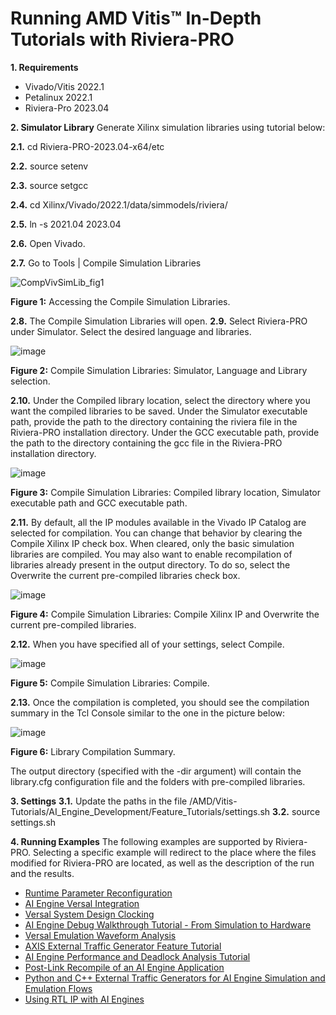# Running AMD Vitis™ In-Depth Tutorials with Riviera-PRO

**1. Requirements**
   - Vivado/Vitis 2022.1
   - Petalinux 2022.1
   - Riviera-Pro 2023.04

**2. Simulator Library**
   Generate Xilinx simulation libraries using tutorial below:
   
   **2.1.** cd Riviera-PRO-2023.04-x64/etc
   
   **2.2.** source setenv
   
   **2.3.** source setgcc
   
   **2.4.** cd Xilinx/Vivado/2022.1/data/simmodels/riviera/
   
   **2.5.** ln -s 2021.04 2023.04
   
   **2.6.** Open Vivado.
   
   **2.7.** Go to Tools | Compile Simulation Libraries
 
  ![CompVivSimLib_fig1](https://github.com/maciejpasierbek/Riviera-PRO/assets/38097741/b920c5d1-b591-4db7-9441-be2bebc4e553)
  
  **Figure 1:** Accessing the Compile Simulation Libraries.
  
   **2.8.** The Compile Simulation Libraries will open.
   **2.9.** Select Riviera-PRO under Simulator. Select the desired language and libraries.
   
  ![image](https://github.com/maciejpasierbek/Riviera-PRO/assets/38097741/9a57cea3-abb5-44f2-b05b-1deb8abb721d)
  
  **Figure 2:** Compile Simulation Libraries: Simulator, Language and Library selection. 
  
  **2.10.** Under the Compiled library location, select the directory where you want the compiled libraries to be saved. Under the Simulator executable path, provide the path to the directory containing the riviera file in the Riviera-PRO installation directory. Under the GCC executable path, provide the path to the directory containing the gcc file in the Riviera-PRO installation directory.
  
  ![image](https://github.com/maciejpasierbek/Riviera-PRO/assets/38097741/95f74d99-1efa-4635-bf9d-66ca63e65d3c)
  
  **Figure 3:** Compile Simulation Libraries: Compiled library location, Simulator executable path and GCC executable path.
  
  **2.11.** By default, all the IP modules available in the Vivado IP Catalog are selected for compilation. You can change that behavior by clearing the Compile Xilinx IP check box. When cleared, only the basic simulation libraries are compiled. You may also want to enable recompilation of libraries already present in the output directory. To do so, select the Overwrite the current pre-compiled libraries check box.
  
  ![image](https://github.com/maciejpasierbek/Riviera-PRO/assets/38097741/1ae687b1-48b2-4390-ba25-8dec3d47f0d8)

  **Figure 4:** Compile Simulation Libraries: Compile Xilinx IP and Overwrite the current pre-compiled libraries. 
  
  **2.12.** When you have specified all of your settings, select Compile.
  
  ![image](https://github.com/maciejpasierbek/Riviera-PRO/assets/38097741/601f2e07-a089-4eb4-a592-fc4b7a76fdf0)

  **Figure 5:** Compile Simulation Libraries: Compile.
  
  **2.13.** Once the compilation is completed, you should see the compilation summary in the Tcl Console similar to the one in the picture below:
  
  ![image](https://github.com/maciejpasierbek/Riviera-PRO/assets/38097741/d1e17fdb-73ad-467f-ba50-47e3b5ebd9f6)

  **Figure 6:** Library Compilation Summary.

  The output directory (specified with the -dir argument) will contain the library.cfg configuration file and the folders with pre-compiled libraries.
  
**3. Settings**
   **3.1.** Update the paths in the file /AMD/Vitis-Tutorials/AI_Engine_Development/Feature_Tutorials/settings.sh
   **3.2.** source settings.sh

**4. Running Examples**
   The following examples are supported by Riviera-PRO. Selecting a specific example will redirect to the place where the files modified for Riviera-PRO are located, as well as the description of the run and the results.
   - [Runtime Parameter Reconfiguration](https://github.com/maciejpasierbek/Riviera-PRO/tree/main/AMD/Vitis-Tutorials/AI_Engine_Development/Feature_Tutorials/03-rtp-reconfiguration)
   - [AI Engine Versal Integration](https://github.com/maciejpasierbek/Riviera-PRO/tree/main/AMD/Vitis-Tutorials/AI_Engine_Development/Feature_Tutorials/05-AI-engine-versal-integration)
   - [Versal System Design Clocking](https://github.com/maciejpasierbek/Riviera-PRO/tree/main/AMD/Vitis-Tutorials/AI_Engine_Development/Feature_Tutorials/06-versal-system-design-clocking-tutorial)
   - [AI Engine Debug Walkthrough Tutorial - From Simulation to Hardware](https://github.com/maciejpasierbek/Riviera-PRO/tree/main/AMD/Vitis-Tutorials/AI_Engine_Development/Feature_Tutorials/09-debug-walkthrough)
   - [Versal Emulation Waveform Analysis](https://github.com/maciejpasierbek/Riviera-PRO/tree/main/AMD/Vitis-Tutorials/AI_Engine_Development/Feature_Tutorials/11-ai-engine-emulation-waveform-analysis)
   - [AXIS External Traffic Generator Feature Tutorial](https://github.com/maciejpasierbek/Riviera-PRO/tree/main/AMD/Vitis-Tutorials/AI_Engine_Development/Feature_Tutorials/12-axis-traffic-generator)
   - [AI Engine Performance and Deadlock Analysis Tutorial](https://github.com/maciejpasierbek/Riviera-PRO/tree/main/AMD/Vitis-Tutorials/AI_Engine_Development/Feature_Tutorials/13-aie-performance-analysis)
   - [Post-Link Recompile of an AI Engine Application](https://github.com/maciejpasierbek/Riviera-PRO/tree/main/AMD/Vitis-Tutorials/AI_Engine_Development/Feature_Tutorials/15-post-link-recompile)
   - [Python and C++ External Traffic Generators for AI Engine Simulation and Emulation Flows](https://github.com/maciejpasierbek/Riviera-PRO/tree/main/AMD/Vitis-Tutorials/AI_Engine_Development/Feature_Tutorials/16-external-traffic-generator-aie)
   - [Using RTL IP with AI Engines](https://github.com/maciejpasierbek/Riviera-PRO/tree/main/AMD/Vitis-Tutorials/AI_Engine_Development/Feature_Tutorials/17-RTL-IP-with-AIE-Engines)


     
